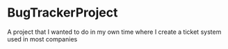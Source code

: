# BugTrackerProject
A project that I wanted to do in my own time where I create a ticket system used in most companies 
